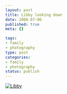 ```yaml
--- 
layout: post
title: Libby looking down
date: 2008-07-06
published: true
meta: {}

tags: 
- family
- photography
type: post
categories: 
- family
- photography
status: publish
---
```



[![Libby](http://media.eick.us/2011/05/385552269_8644a28bb5.jpg)](http://www.flickr.com/photos/andreweick/385552269/ "Libby by AndrewEick, on Flickr")

